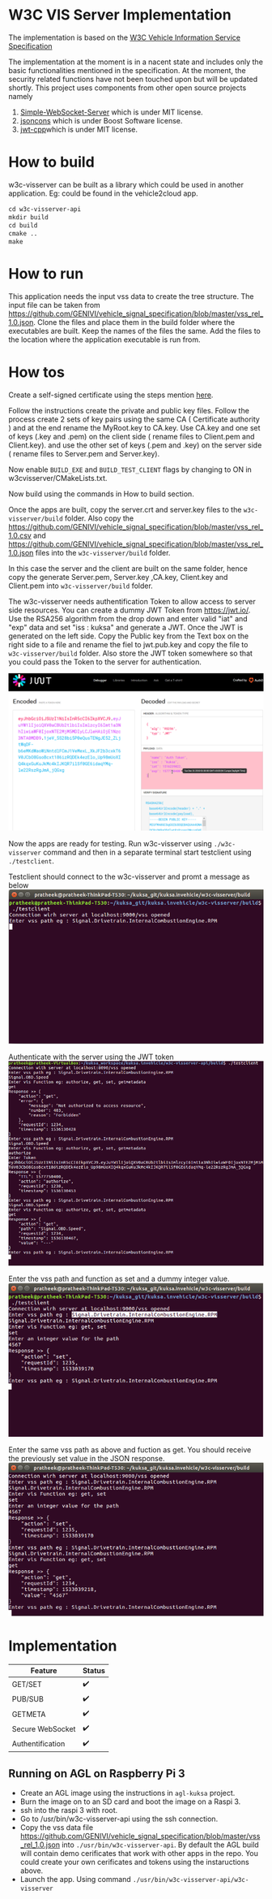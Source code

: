 # W3C VIS Server Implementation

The implementation is based on the [W3C Vehicle Information Service Specification](https://www.w3.org/TR/2018/CR-vehicle-information-service-20180213/)


The implementation at the moment is in a nacent state and includes only the basic functionalities mentioned in the specification. At the moment, the security related functions have not been touched upon but will be updated shortly. This project uses components from other open source projects namely

1. [Simple-WebSocket-Server](https://gitlab.com/eidheim/Simple-WebSocket-Server) which is under MIT license.
2. [jsoncons](https://github.com/danielaparker/jsoncons) which is under Boost Software license.
3. [jwt-cpp](https://github.com/Thalhammer/jwt-cpp)which is under MIT license. 


# How to build
w3c-visserver can be built as a library which could be used in another application. Eg: could be found in the vehicle2cloud app.
```
cd w3c-visserver-api
mkdir build
cd build
cmake ..
make
```

# How to run
This application needs the input vss data to create the tree structure. The input file can be taken from https://github.com/GENIVI/vehicle_signal_specification/blob/master/vss_rel_1.0.json. Clone the files and place them in the build folder where the executables are built. Keep the names of the files the same.
Add the files to the location where the application executable is run from.


# How tos
Create a self-signed certificate using the steps mention [here]( https://kb.op5.com/pages/viewpage.action?pageId=19073746#sthash.GHsaFkZe.WDGgcOja.dpbs).

Follow the instructions create the private and public key files. Follow the process create 2 sets of key pairs using the same CA ( Certificate authority ) and at the end rename the MyRoot.key to CA.key. Use CA.key and one set of keys (.key and .pem) on the client side ( rename files to Client.pem and Client.key). and use the other set of keys (.pem and .key) on the server side ( rename files to Server.pem and Server.key).

Now enable `BUILD_EXE` and `BUILD_TEST_CLIENT` flags by changing to ON in w3cvisserver/CMakeLists.txt.

Now build using the commands in How to build section.

Once the apps are built, copy the server.crt and server.key files to the `w3c-visserver/build` folder. Also copy the  https://github.com/GENIVI/vehicle_signal_specification/blob/master/vss_rel_1.0.csv and https://github.com/GENIVI/vehicle_signal_specification/blob/master/vss_rel_1.0.json files into the `w3c-visserver/build` folder.

In this case the server and the client are built on the same folder, hence copy the generate Server.pem, Server.key ,CA.key, Client.key and  Client.pem into `w3c-visserver/build` folder.

The w3c-visserver needs authentification Token to allow access to server side resources. You can create a dummy JWT Token from https://jwt.io/. Use the RSA256 algorithm from the drop down and enter valid "iat" and "exp" data and set "iss : kuksa" and generate a JWT. Once the JWT is generated on the left side. Copy the Public key from the Text box on the right side to a file and rename the fiel to jwt.pub.key and copy the file to  `w3c-visserver/build` folder. Also store the JWT token somewhere so that you could pass the Token to the server for authentication.

![Alt text](./pictures/jwt.png?raw=true "jwt")

Now the apps are ready for testing. Run w3c-visserver using `./w3c-visserver` command and then in a separate terminal start testclient using `./testclient`.

Testclient should connect to the w3c-visserver and promt a message as below
![Alt text](./pictures/test1.png?raw=true "test1")

Authenticate with the server using the JWT token
![Alt text](./pictures/test4.png?raw=true "test4")

Enter the vss path and function as set and a dummy integer value.
![Alt text](./pictures/test2.png?raw=true "test2")

Enter the same vss path as above and fuction as get. You should receive the previously set value in the JSON response. 
![Alt text](./pictures/test3.png?raw=true "test3")


# Implementation

| Feature       | Status        |
| ------------- | ------------- |
| GET/SET       | :heavy_check_mark:|
| PUB/SUB  | :heavy_check_mark: |
| GETMETA  | :heavy_check_mark: |
| Secure WebSocket  | :heavy_check_mark: |   
| Authentification  | :heavy_check_mark: |

## Running on AGL on Raspberry Pi 3

* Create an AGL image using the instructions in `agl-kuksa` project.
* Burn the image on to an SD card and boot the image on a Raspi 3.
* ssh into the raspi 3 with root.
* Go to /usr/bin/w3c-visserver-api using the ssh connection.
* Copy the vss data file https://github.com/GENIVI/vehicle_signal_specification/blob/master/vss_rel_1.0.json into `./usr/bin/w3c-visserver-api`. By default the AGL build will contain demo cerificates that work with other apps in the repo. You could create your own cerificates and tokens using the instaructions above.
* Launch the app. Using command `./usr/bin/w3c-visserver-api/w3c-visserver`


